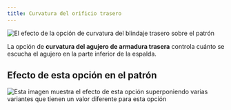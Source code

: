 ```yaml
---
title: Curvatura del orificio trasero
---
```


![El efecto de la opción de curvatura del blindaje trasero sobre el patrón](sample.png)

La opción de **curvatura del agujero de armadura trasera** controla cuánto se escucha el agujero en la parte inferior de la espalda.

## Efecto de esta opción en el patrón

![Esta imagen muestra el efecto de esta opción superponiendo varias variantes que tienen un valor diferente para esta opción](bella_backarmholecurvature_sample.svg "Efecto de esta opción en el patrón")
